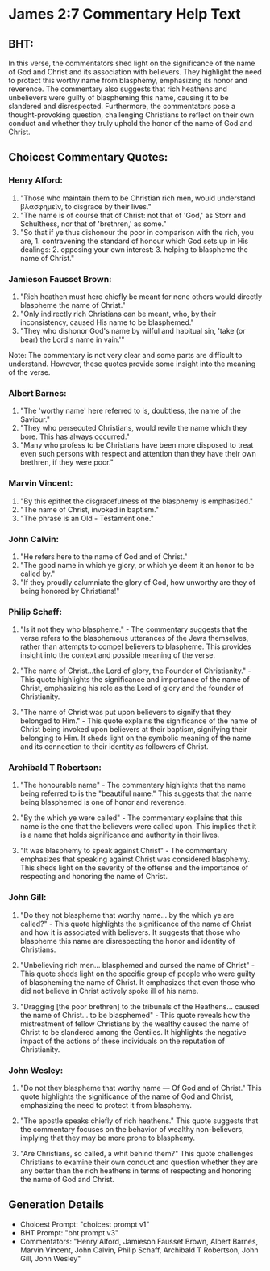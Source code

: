 # James 2:7 Commentary Help Text

## BHT:
In this verse, the commentators shed light on the significance of the name of God and Christ and its association with believers. They highlight the need to protect this worthy name from blasphemy, emphasizing its honor and reverence. The commentary also suggests that rich heathens and unbelievers were guilty of blaspheming this name, causing it to be slandered and disrespected. Furthermore, the commentators pose a thought-provoking question, challenging Christians to reflect on their own conduct and whether they truly uphold the honor of the name of God and Christ.

## Choicest Commentary Quotes:
### Henry Alford:
1. "Those who maintain them to be Christian rich men, would understand βλασφημεῖν, to disgrace by their lives."
2. "The name is of course that of Christ: not that of 'God,' as Storr and Schulthess, nor that of 'brethren,' as some."
3. "So that if ye thus dishonour the poor in comparison with the rich, you are, 1. contravening the standard of honour which God sets up in His dealings: 2. opposing your own interest: 3. helping to blaspheme the name of Christ."

### Jamieson Fausset Brown:
1. "Rich heathen must here chiefly be meant for none others would directly blaspheme the name of Christ."
2. "Only indirectly rich Christians can be meant, who, by their inconsistency, caused His name to be blasphemed."
3. "They who dishonor God's name by wilful and habitual sin, 'take (or bear) the Lord's name in vain.'"

Note: The commentary is not very clear and some parts are difficult to understand. However, these quotes provide some insight into the meaning of the verse.

### Albert Barnes:
1. "The 'worthy name' here referred to is, doubtless, the name of the Saviour."
2. "They who persecuted Christians, would revile the name which they bore. This has always occurred."
3. "Many who profess to be Christians have been more disposed to treat even such persons with respect and attention than they have their own brethren, if they were poor."

### Marvin Vincent:
1. "By this epithet the disgracefulness of the blasphemy is emphasized."
2. "The name of Christ, invoked in baptism."
3. "The phrase is an Old - Testament one."

### John Calvin:
1. "He refers here to the name of God and of Christ."
2. "The good name in which ye glory, or which ye deem it an honor to be called by."
3. "If they proudly calumniate the glory of God, how unworthy are they of being honored by Christians!"

### Philip Schaff:
1. "Is it not they who blaspheme." - The commentary suggests that the verse refers to the blasphemous utterances of the Jews themselves, rather than attempts to compel believers to blaspheme. This provides insight into the context and possible meaning of the verse.

2. "The name of Christ...the Lord of glory, the Founder of Christianity." - This quote highlights the significance and importance of the name of Christ, emphasizing his role as the Lord of glory and the founder of Christianity.

3. "The name of Christ was put upon believers to signify that they belonged to Him." - This quote explains the significance of the name of Christ being invoked upon believers at their baptism, signifying their belonging to Him. It sheds light on the symbolic meaning of the name and its connection to their identity as followers of Christ.

### Archibald T Robertson:
1. "The honourable name" - The commentary highlights that the name being referred to is the "beautiful name." This suggests that the name being blasphemed is one of honor and reverence.

2. "By the which ye were called" - The commentary explains that this name is the one that the believers were called upon. This implies that it is a name that holds significance and authority in their lives.

3. "It was blasphemy to speak against Christ" - The commentary emphasizes that speaking against Christ was considered blasphemy. This sheds light on the severity of the offense and the importance of respecting and honoring the name of Christ.

### John Gill:
1. "Do they not blaspheme that worthy name... by the which ye are called?" - This quote highlights the significance of the name of Christ and how it is associated with believers. It suggests that those who blaspheme this name are disrespecting the honor and identity of Christians.

2. "Unbelieving rich men... blasphemed and cursed the name of Christ" - This quote sheds light on the specific group of people who were guilty of blaspheming the name of Christ. It emphasizes that even those who did not believe in Christ actively spoke ill of his name.

3. "Dragging [the poor brethren] to the tribunals of the Heathens... caused the name of Christ... to be blasphemed" - This quote reveals how the mistreatment of fellow Christians by the wealthy caused the name of Christ to be slandered among the Gentiles. It highlights the negative impact of the actions of these individuals on the reputation of Christianity.

### John Wesley:
1. "Do not they blaspheme that worthy name — Of God and of Christ." This quote highlights the significance of the name of God and Christ, emphasizing the need to protect it from blasphemy. 

2. "The apostle speaks chiefly of rich heathens." This quote suggests that the commentary focuses on the behavior of wealthy non-believers, implying that they may be more prone to blasphemy. 

3. "Are Christians, so called, a whit behind them?" This quote challenges Christians to examine their own conduct and question whether they are any better than the rich heathens in terms of respecting and honoring the name of God and Christ.


## Generation Details
- Choicest Prompt: "choicest prompt v1"
- BHT Prompt: "bht prompt v3"
- Commentators: "Henry Alford, Jamieson Fausset Brown, Albert Barnes, Marvin Vincent, John Calvin, Philip Schaff, Archibald T Robertson, John Gill, John Wesley"
